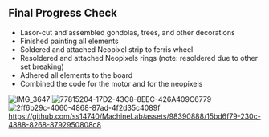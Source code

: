 Final Progress Check
- 
- Lasor-cut and assembled gondolas, trees, and other decorations
- Finished painting all elements
- Soldered and attached Neopixel strip to ferris wheel
- Resoldered and attached Neopixels rings (note: resoldered due to other set breaking)
- Adhered all elements to the board
- Combined the code for the motor and for the neopixels

![IMG_3647](https://github.com/ss14740/MachineLab/assets/98390888/6e725cea-e699-473f-b8e0-95626196ca66)
![77815204-17D2-43C8-8EEC-426A409C6779](https://github.com/ss14740/MachineLab/assets/98390888/9c64ba22-a1c3-41a0-ab78-13ca79276938)
![2ff6b29c-4060-4868-87ad-4f2d35c4089f](https://github.com/ss14740/MachineLab/assets/98390888/266e13c3-03b0-4f8b-9100-6be2a506a00a)
https://github.com/ss14740/MachineLab/assets/98390888/15bd6f79-230c-4888-8268-8792950808c8

